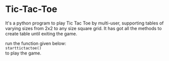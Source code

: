 # Tic-Tac-Toe
It's a python program to play Tic Tac Toe by multi-user, supporting tables of varying sizes from 2x2 to any size square grid.
It has got all the methods to create table until exiting the game.

run the function given below:  
  `starttictactoe()`  
to play the game.
